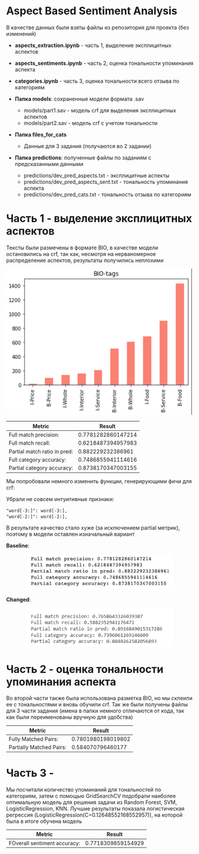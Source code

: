 # Aspect Based Sentiment Analysis

В качестве данных были взяты файлы из репозитория для проекта (без изменений)
- **aspects_extraction.ipynb** - часть 1, выделение эксплицитных аспектов
- **aspects_sentiments.ipynb** - часть 2, оценка тональности упоминания аспекта
- **categories.ipynb** - часть 3, оценка тональности всего отзыва по категориям

- **Папка models**: сохраненные модели формата .sav
  - models/part1.sav - модель crf для выделения эксплицитных аспектов 
  - models/part2.sav - модель crf с учетом тональности

- **Папка files_for_cats**
  - Данные для 3 задания (получаются во 2 задании)

- **Папка predictions**: полученные файлы по заданиям с предсказанными данными 
  - predictions/dev_pred_aspects.txt - эксплицитные аспекты
  - predictions/dev_pred_aspects_sent.txt - тональность упоминания аспекта
  - predictions/dev_pred_cats.txt - тональность отзыва по категориям


# Часть 1 - выделение эксплицитных аспектов
Тексты были размечены в формате BIO, в качестве модели остановились на crf, так как, несмотря на нерваномерное распределение аспектов, результаты получились неплохими

<p align="left">
<img src="images/pos_distr.png" alt="pos_distr" width="500" />
</p>

| Metric                       | Result             |
|------------------------------|--------------------|
| Full match precision:        | 0.7781282860147214 |
| Full match recall:           | 0.6218487394957983 |
| Partial match ratio in pred: | 0.882229232386961  |
| Full category accuracy:      | 0.7486855941114616 |
| Partial category accuracy:   | 0.8738170347003155 |

Мы попробовали немного изменить функции, генерирующими фичи для crf:
 
Убрали не совсем интуитивные признаки:
```
"word[-3:]": word[-3:],
"word[-2:]": word[-2:],
```

В результате качество стало хуже (за исключением partial метрик), поэтому в модели оставлен изначальный вариант 

**Baseline**:
<p align="center">
<img src="images/base.png" alt="pos_distr" width="400" />

**Changed**:
<p align="center">
<img src="images/change.png" alt="pos_distr" width="400" />
</p>

# Часть 2 - оценка тональности упоминания аспекта

Во второй части также была использована разметка BIO, но мы склеили ее с тональностями и вновь обучили crf.
Так же были получены файлы для 3 части задания (имена в папки немного отличаются от кода, так как были переименованы вручную для удобства)


| Metric                       | Result             |
|------------------------------|--------------------|
| Fully Matched Pairs:         | 0.7801980198019802 |
| Partially Matched Pairs:     |  0.584070796460177 |

# Часть 3 - 
Мы посчитали количество упоминаний для тональностей по категориям, затем с помощью GridSearchCV подобрали наиболее оптимальную модель для решения задачи из Random Forest, SVM, LogisticRegression, KNN. Лучшие результаты показала логистическая регрессия (LogisticRegression(C=0.12648552168552957)), на которой была в итоге обучена модель 

| Metric                       | Result             |
|------------------------------|--------------------|
| FOverall sentiment accuracy: | 0.7718309859154929 |


